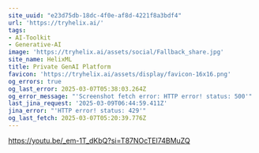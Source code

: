 ```yaml
---
site_uuid: "e23d75db-18dc-4f0e-af8d-4221f8a3bdf4"
url: 'https://tryhelix.ai/'
tags:
- AI-Toolkit
- Generative-AI
image: 'https://tryhelix.ai/assets/social/Fallback_share.jpg'
site_name: HelixML
title: Private GenAI Platform
favicon: 'https://tryhelix.ai/assets/display/favicon-16x16.png'
og_errors: true
og_last_error: 2025-03-07T05:38:03.264Z
og_error_message: "'Screenshot fetch error: HTTP error! status: 500'"
last_jina_request: '2025-03-09T06:44:59.411Z'
jina_error: "'HTTP error! status: 429'"
og_last_fetch: 2025-03-07T05:20:39.776Z
---
```


https://youtu.be/_em-1T_dKbQ?si=T87NOcTEI74BMuZQ
